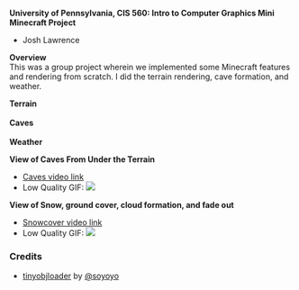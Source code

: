 **University of Pennsylvania, CIS 560: Intro to Computer Graphics
Mini Minecraft Project**

* Josh Lawrence

**Overview**<br />
This was a group project wherein we implemented some Minecraft features and rendering from scratch. I did the terrain rendering, cave formation, and weather. 

**Terrain**<br />
<br />
**Caves**<br />
<br />
**Weather**<br />

**View of Caves From Under the Terrain**<br />
* [Caves video link](https://player.vimeo.com/video/239890456)
* Low Quality GIF:
![](img/caves.gif)

**View of Snow, ground cover, cloud formation, and fade out**<br />
* [Snowcover video link](https://player.vimeo.com/video/239890456)
* Low Quality GIF:
![](img/snowcover.gif)



### Credits
* [tinyobjloader](https://github.com/syoyo/tinyobjloader) by [@soyoyo](https://github.com/syoyo)
